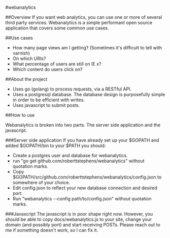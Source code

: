 #webanalytics

##Overview
If you want web analytics, you can use one or more of several third party services. Webanalytics is a simple performant open source application that covers some common use cases.

##Use cases

- How many page views am I getting? (Sometimes it's difficult to tell with varnish)
- On which URIs?
- What percentage of users are still on IE x?
- Which content do users click on?

##About the project

- Uses go (golang) to process requests, via a RESTful API.
- Uses a postgresql database. The database design is purposefully simple in order to be efficient with writes.
- Uses javascript to submit posts.

##How to use

Webanalytics is broken into two parts. The server side application and the javascript.

###Server side application
If you have already set up your $GOPATH and added $GOPATH/bin to your $PATH you should:
- Create a postgres user and database for webanalytics.
- run "go get github.com/roberttstephens/webanalytics" without quotation marks.
- Copy $GOPATH/src/github.com/roberttstephens/webanalytics/config.json to somewhere of your choice.
- Edit config.json to reflect your new database connection and desired port.
- Run "webanalytics --config path/to/config.json" without quotation marks.


###Javascript
The javascript is in poor shape right now. However, you should be able to copy docs/webanalytics.js to your site, change your domain (and possibly port) and start receiving POSTs.  Please reach out to me if something doesn't work, so I can fix it.
